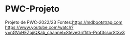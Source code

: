 # PWC-Projeto
Projeto de PWC-2022/23
Fontes:https://mdbootstrap.com
https://www.youtube.com/watch?v=nGVoHEZojiQ&ab_channel=SteveGriffith-Prof3ssorSt3v3
